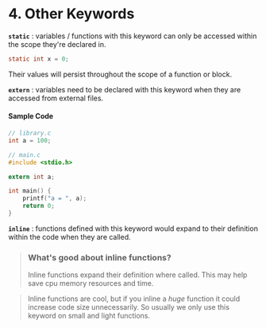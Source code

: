 # 4. Other Keywords

**`static`** : variables / functions with this keyword can only be accessed within the scope they're declared in. 

```c
static int x = 0;
```

Their values will persist throughout the scope of a function or block.

**`extern`** : variables need to be declared with this keyword when they are accessed from external files.

#### Sample Code
```c
// library.c
int a = 100;
```
```c
// main.c
#include <stdio.h>

extern int a;

int main() {
    printf("a = ", a);
    return 0;
}
```


**`inline`** : functions defined with this keyword would expand to their definition within the code when they are called.

> ### What's good about inline functions?
> Inline functions expand their definition where called. This may help save cpu memory resources and time.

> Inline functions are cool, but if you inline a *huge* function it could increase code size unnecessarily. So usually we only use this keyword on small and light functions.
